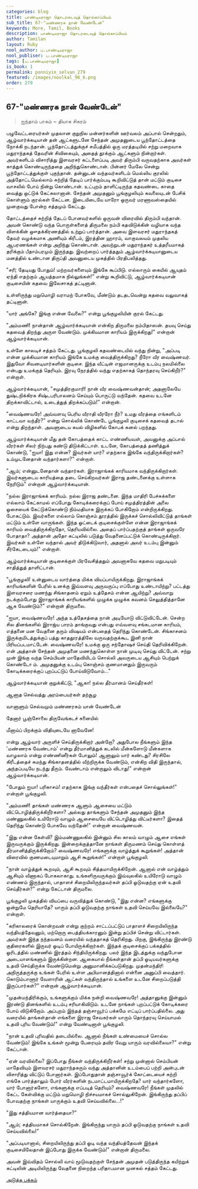 ```yaml
---
categories: blog
title: பாண்டியராஜா தொடரடைவுத் தொல்காப்பியம்
sub_title: 67-"மண்ணரசு நான் வேண்டேன்"
keywords: More, Tamil, Books
description: பாண்டியராஜா தொடரடைவுத் தொல்காப்பியம்
author: Tamilan
layout: Ruby
nool_author: ப.பாண்டியராஜா
nool_publiser: ப.பாண்டியராஜா
tags: [ப.பாண்டியராஜா]
is_book: 1
permalink: ponniyin_selvan_279
featured: /images/noolkal_96_6.png
order: 279
---
```



## 67-"மண்ணரசு நான் வேண்டேன்"

> ஐந்தாம் பாகம் ~ தியாக சிகரம்

பழுவேட்டரையர்கள் முதலான குறுநில மன்னர்களின் ஊர்வலம் அப்பால் சென்றதும், ஆழ்வார்க்கடியான் தன் ஆட்களுடனே சேந்தன் அமுதனுடைய பூந்தோட்டத்தை நோக்கி நடந்தான். பூந்தோட்டத்துக்குச் சமீபத்தில் ஒரு மரத்தடியில் சற்று மறைவாக மதுராந்தகத் தேவரின் சிவிகையும், அதைத் தூக்கும் ஆட்களும் நின்றார்கள். அவர்களிடம் விசாரித்து இளவரசர் கட்டளைப்படி அவர் திரும்பி வருவதற்காக அவர்கள் காத்துக் கொண்டிருந்ததை அறிந்துகொண்டான். பின்னர் மேலே சென்று பூந்தோட்டத்துக்குள் புகுந்தான். தன்னுடன் வந்தவர்களிடம் மெல்லிய குரலில் அத்தோட்டமெல்லாம் சுற்றித் தேடிப் பார்க்கும்படி கூறிவிட்டுத் தான் மட்டும் குடிசை வாசலில் போய் நின்று கொண்டான். உட்புறம் தாளிட்டிருந்த கதவண்டை காதை வைத்து ஒட்டுக் கேட்கலானான். சேந்தன் அமுதனும் பூங்குழலியும் கவலையுடன் பேசிக் கொள்ளும் குரல்கள் கேட்டன. இடையிடையே யாரோ ஒருவர் மரணாவஸ்தையில் முனகுவது போன்ற சத்தமும் கேட்டது.

தோட்டத்தைச் சுற்றித் தேடப் போனவர்களில் ஒருவன் விரைவில் திரும்பி வந்தான். அவன் கொண்டு வந்த பொருள்களைத் திருமலை நம்பி கதவிடுக்கின் வழியாக வந்த விளக்கின் ஔதக்கிரணத்தில் உற்றுப் பார்த்தான். அவை இளவரசர் மதுராந்தகத் தேவர் வழக்கமாக அணியும் கிரீடம், இரத்தின ஹாரம், வாகுவலயம் முதலிய ஆபரணங்கள் என்று அறிந்து கொண்டான். அவற்றுடன் மதுராந்தகர் உத்தரீயமாகத் தரிக்கும் பீதாம்பரமும் இருந்தது. இவற்றைப் பார்த்ததும் ஆழ்வார்க்கடியானுடைய மனத்தில் உண்டான திருப்தி அவனுடைய முகத்தில் பிரதிபலித்தது.

"சரி; தேடியது போதும்! மற்றவர்களையும் இங்கே கூப்பிடு. எல்லாரும் கையில் ஆயுதம் ஏந்தி எதற்கும் ஆயத்தமாக நில்லுங்கள்!" என்று கூறிவிட்டு, ஆழ்வார்க்கடியான் குடிசையின் கதவை இலேசாகத் தட்டினான்.

உள்ளிருந்து மறுமொழி வராமற் போகவே, மீண்டும் தடதடவென்று கதவை வலுவாகத் தட்டினான்.

"யார் அங்கே? இங்கு என்ன வேலை?" என்று பூங்குழலியின் குரல் கேட்டது.

"அம்மணி! நான்தான் ஆழ்வார்க்கடியான் என்கிற திருமலை நம்பிதாஸன். தயவு செய்து கதவைத் திறந்து அருள வேண்டும். முக்கியமான காரியம் இருக்கிறது!" என்றான் ஆழ்வார்க்கடியான்.

உள்ளே காலடிச் சத்தம் கேட்டது. பூங்குழலி கதவண்டையில் வந்து நின்று, "அப்படி என்ன முக்கியமான காரியம் இங்கே உமக்கு வைத்திருக்கிறது? நீரோ வீர வைஷ்ணவர். இதுவோ சிவனடியார்களின் குடிசை. இந்த வீட்டின் எஜமானருக்கு உடம்பு நலமில்லை என்பது உமக்குத் தெரியும். இரவு நேரத்தில் வந்து எதற்காகத் தொந்தரவு செய்கிறீர்?" என்றாள்.

ஆழ்வார்க்கடியான், "சமுத்திரகுமாரி! நான் வீர வைஷ்ணவன்தான்; அதனாலேயே துஷ்டநிக்கிரக சிஷ்டபரிபாலனம் செய்யும் பொருட்டு வந்தேன். கதவை உடனே திறக்காவிட்டால், உடைத்துத் திறக்கப்படும்!" என்றான்.

"வைஷ்ணவரே! அவ்வளவு பெரிய வீராதி வீரரோ நீர்? உமது வீரத்தை எங்களிடம் காட்டவா வந்தீர்?" என்று சொல்லிக் கொண்டே பூங்குழலி குடிசைக் கதவைத் தடால் என்று திறந்தாள். அவளுடைய கயல் விழிகளில் கோபக் கனல் பறந்தது.

ஆழ்வார்க்கடியான் மீது தன் கோபத்தைக் காட்ட எண்ணியவள், அவனுக்கு அப்பால் வீரர்கள் சிலர் நிற்பது கண்டு திடுக்கிட்டாள். உடனே, கோபத்தைத் தணித்துக் கொண்டு, "ஐயா! இது என்ன? இவர்கள் யார்? எதற்காக இங்கே வந்திருக்கிறார்கள்? உம்முடனேதான் வந்தார்களா?" என்றாள்.

"ஆம்; என்னுடனேதான் வந்தார்கள். இராஜாங்கக் காரியமாக வந்திருக்கிறார்கள். இவர்களுடைய காரியத்தை தடை செய்கிறவர்கள் இராஜ தண்டனைக்கு உள்ளாக நேரிடும்" என்றான் ஆழ்வார்க்கடியான்.

"நல்ல இராஜாங்கக் காரியம். நல்ல இராஜ தண்டனை. இந்த மாதிரி பேச்சுக்களை எல்லாம் கேட்காமல் எப்போது கோடிக்கரைக்குப் போய் சமுத்திரத்தின் அலை ஓசையைக் கேட்டுக்கொண்டு நிம்மதியாக இருக்கப் போகிறோம் என்றிருக்கிறது. போகட்டும். இவர்களை எல்லாம் கொஞ்சம் தூரத்தில் இருக்கச் சொல்லிவிட்டுத் தாங்கள் மட்டும் உள்ளே வாருங்கள். இந்த ஓட்டைக் குடிசைக்குள்ளே என்ன இராஜாங்கக் காரியம் வைத்திருக்கிறதோ, தெரியவில்லை. அதைப் பார்ப்பதற்குத் தாங்கள் ஒருவரே போதாதா? அத்தான் அதோ கட்டிலில் படுத்து வேதனைப்பட்டுக் கொண்டிருக்கிறார். இவர்கள் உள்ளே வந்தால் அவர் திடுக்கிடுவார், அதனால் அவர் உடம்பு இன்னும் சீர்கேடடையும்!" என்றாள்.

ஆழ்வார்க்கடியான் குடிசைக்குள் பிரவேசித்ததும் அவனாகவே கதவை மறுபடியும் சாதித்துத் தாளிட்டான்.

"பூங்குழலி! உன்னுடைய வார்த்தை மிக்க வியப்பாயிருக்கிறது. இராஜாங்கக் காரியங்களின் பேரில் உனக்கு இவ்வளவு அருவருப்பு எப்போது உண்டாயிற்று? பட்டத்து இளவரசரை மணந்து சிங்காதனம் ஏறும் உத்தேசம் என்ன ஆயிற்று? அவ்வாறு நடக்கும்போது இராஜாங்கக் காரியங்களில் முழுக்க முழுக்க கவனம் செலுத்தித்தானே ஆக வேண்டும்?" என்றான் திருமலை.

"ஐயா, வைஷ்ணவரே! அந்த உத்தேசத்தை நான் அடியோடு விட்டுவிட்டேன். சென்ற சில தினங்களில் இராஜ்ய பாரம் தாங்குவது என்பது எவ்வளவு சங்கடமான காரியம், எத்தனை மன வேதனை தரும் விஷயம் என்பதைத் தெரிந்து கொண்டேன். சிங்காசனம் இருக்குமிடத்துக்குப் பத்து காததூரத்திலே வருவதற்குக்கூட இனி நான் பிரியப்படமாட்டேன். வைஷ்ணவரே! உமக்கு ஒரு சந்தோஷச் செய்தி தெரிவிக்கிறேன். என் அத்தான் சேந்தன் அமுதனை மணந்துகொள்ள நான் முடிவு செய்து விட்டேன். சற்று முன் இங்கு வந்த செம்பியன் மாதேவியிடம் சொல்லி அவருடைய ஆசியும் பெற்றுக் கொண்டோ ம். அமுதனுக்கு உடம்பு கொஞ்சம் குணமானதும் இருவரும் கோடிக்கரைக்குப் புறப்பட்டுப் போய்விடுவோம்..."

ஆழ்வார்க்கடியான் குறுக்கிட்டு, "ஆகா! நல்ல தீர்மானம் செய்தீர்கள்!

ஆனாத செல்வத்து அரம்பையர்கள் தற்சூழ

வானாளும் செல்வமும் மண்ணரசும் யான் வேண்டேன்

தேனார் பூஞ்சோலை திருவேங்கடச் சுனையில்

மீனாய்ப் பிறக்கும் விதியுடையே னாவேனே!

என்று ஆழ்வார் அருளிச் செய்திருக்கிறார் அன்றோ? அதுபோல நீங்களும் இந்த 'மண்ணரசு வேண்டாம்' என்று தீர்மானித்துக் கடலில் மீன்களோடு மீன்களாக வாழலாம் என்று எண்ணினீர்கள் போலும்! ஆனாலும் யார் கண்டது? சிரசிலே கிரீடத்தைச் சுமந்து சிங்காதனத்தில் வீற்றிருக்க வேண்டும், என்கிற விதி இருந்தால், அந்தப்படியே நடந்து தீரும். வேண்டாம் என்றாலும் விடாது!" என்றான் ஆழ்வார்க்கடியான்.

"போதும் ஐயா! பரிகாசம்! எதற்காக இங்கு வந்தீர்கள் என்பதைச் சொல்லுங்கள்!" என்றாள் பூங்குழலி.

"அம்மணி! தாங்கள் மண்ணரசு ஆளும் ஆசையை மட்டும் விட்டொழித்திருக்கிறீர்களா? அல்லது தாங்களும் சேந்தன் அமுதனும் இந்த மண்ணுலகில் உயிரோடு வாழும் ஆசையையே விட்டொழித்து விட்டீர்களா? இதைத் தெரிந்து கொண்டு போகவே வந்தேன்!" என்றான் வைஷ்ணவன்.

"இது என்ன கேள்வி? இம்மண்ணுலகில் இன்னும் சில காலம் வாழும் ஆசை எங்கள் இருவருக்கும் இருக்கிறது. இன்றைக்குத்தானே நாங்கள் திருமணம் செய்து கொள்ளத் தீர்மானித்திருக்கிறோம்? வைஷ்ணவரே! எங்களுக்கு வாழ்த்துக் கூறுங்கள்! அத்தான் விரைவில் குணமடையுமாறும் ஆசி கூறுங்கள்!" என்றாள் பூங்குழலி.

"நான் வாழ்த்துக் கூறவும், ஆசி கூறவும் சித்தமாயிருக்கிறேன். ஆனால் என் வாழ்த்தும் ஆசியும் வீணாகப் போகலாகாது. உங்களிருவருக்கும் இவ்வுலகில் உயிரோடு வாழும் எண்ணம் இருந்தால், பாதாளச் சிறையிலிருந்தவர்கள் தப்பி ஓடுவதற்கு ஏன் உதவி செய்தீர்கள்?" என்று கேட்டான் திருமலை.

பூங்குழலி முகத்தில் வியப்பை வருவித்துக் கொண்டு, "இது என்ன? எங்களுக்கு ஒன்றுமே தெரியாதே? யாரும் தப்பி ஓடுவதற்கு நாங்கள் உதவி செய்யவே இல்லையே?" என்றாள்.

"கரிகாலரைக் கொன்றவன் என்று குற்றம் சாட்டப்பட்டுப் பாதாளச் சிறையிலிருந்த வந்தியத்தேவனும், மற்றொரு பைத்தியக்காரனும் இன்று தப்பிச் சென்று விட்டார்கள். அவர்கள் இந்த நந்தவனம் வரையில் வந்ததாகத் தெரிகிறது. பிறகு, இங்கிருந்து இரண்டு குதிரைகளில் இருவர் ஓடிப் போயிருக்கிறார்கள். இந்தக் குடிசைக்குப் பக்கத்தில் ஓரிடத்தில் மண்ணில் இரத்தம் சிந்தியிருக்கிறது. பலர் இந்த இடத்துக்கு வந்துபோன அடையாளங்களும் இருக்கின்றன. ஆகையால் நீங்கள்தான் தப்பி ஓடியவர்களுக்கு உதவி செய்திருக்க வேண்டுமென்று அனுமானிக்கப்படுகிறது. முதன்மந்திரி அநிருத்தருக்கு உங்கள் பேரில் உள்ள அபிமானத்தினால் என்னை அனுப்பி வைத்தார். கொடும்பாளூர் வேளாரின் ஆட்கள் வந்திருந்தால் உங்களை உடனே சிறைப்படுத்தி இருப்பார்கள்?" என்றான் ஆழ்வார்க்கடியான்.

"முதன்மந்திரிக்கும், உங்களுக்கும் மிக்க நன்றி வைஷ்ணவரே! அத்தானுக்கு இன்னும் இரண்டு தினங்களில் உடம்பு சரியாகிவிடும். உடனே நாங்கள் புறப்பட்டுக் கோடிக்கரை போய் விடுகிறோம். அப்புறம் இந்தத் தஞ்சாவூர்ப் பக்கமே எட்டிப் பார்ப்பதில்லை. அது வரையில் தாங்கள்தான் எங்களை இராஜ சேவகர்கள் யாரும் தொந்தரவு செய்யாமல் உதவி புரிய வேண்டும்!" என்று வேண்டினாள் பூங்குழலி.

"நான் உதவி புரிவதில் தடையில்லை. ஆனால் நீங்கள் உண்மையைச் சொல்ல வேண்டும்! இங்கே உங்கள் மூன்று பேரையும் தவிர வேறு யாரும் வரவில்லையா?" என்று கேட்டான்.

"ஏன் வரவில்லை? இப்போது நீங்கள் வந்திருக்கிறீர்கள்! சற்று முன்னால் செம்பியன் மாதேவியும் இளவரசர் மதுராந்தகரும் வந்து அத்தானின் உடம்பைப் பற்றி அன்புடன் விசாரித்து விட்டுப் போனார்கள். இப்போதுதான் தஞ்சாவூர்க் கோட்டையைச் சுற்றி எங்கே பார்த்தாலும் போர் வீரர்களின் நடமாட்டமாயிருக்கிறதே? யார் வந்தார்களோ, யார் போனார்களோ, எங்களுக்கு எப்படித் தெரியும்? வைஷ்ணவரே! நீங்கள் முதலில் கேட்ட கேள்விக்கு மட்டும் மறுமொழி நிச்சயமாகச் சொல்லுகிறேன். இங்கிருந்து தப்பிப் போவதற்கு நாங்கள் யாருக்கும் உதவி செய்யவில்லை...!"

"இது சத்தியமான வார்த்தையா?"

"ஆம்; சத்தியமாகச் சொல்கிறேன். இங்கிருந்து யாரும் தப்பி ஓடுவதற்கு நாங்கள் உதவி செய்யவில்லை!"

"அப்படியானால், சிறையிலிருந்து தப்பி ஓடி வந்த வந்தியத்தேவன் இந்தக் குடிசையிலேதான் இப்போது இருக்க வேண்டும்!" என்றான் திருமலை.

அவன் இவ்விதம் சொல்லி வாய் மூடுவதற்குள் சேந்தன் அமுதன் படுத்திருந்த கயிற்றுக் கட்டிலின் அடியிலிருந்து வேதனை நிறைந்த பரிதாபமான முனகல் சத்தம் கேட்டது.

[அடுத்த பக்கம்](ponniyin_selvan_280)